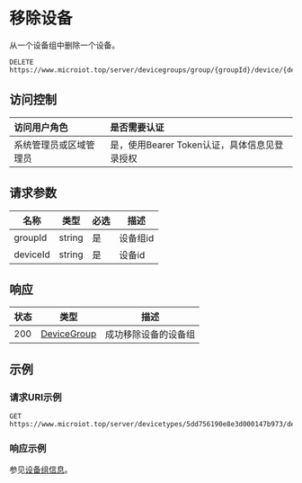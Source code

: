 # 移除设备

从一个设备组中删除一个设备。

``` HTTP
DELETE https://www.microiot.top/server/devicegroups/group/{groupId}/device/{deviceId}
```
## 访问控制

| 访问用户角色           | 是否需要认证                                 |
| :--------------------- | :------------------------------------------- |
| 系统管理员或区域管理员 | 是，使用Bearer Token认证，具体信息见登录授权 |

## 请求参数

| 名称     | 类型   | 必选 | 描述     |
| -------- | ------ | ---- | -------- |
| groupId  | string | 是   | 设备组id |
| deviceId | string | 是   | 设备id   |

## 响应

| 状态 | 类型                       | 描述                 |
| ---- | -------------------------- | -------------------- |
| 200  | [DeviceGroup](#devicetype) | 成功移除设备的设备组 |

## 示例

### 请求URI示例

``` HTTP
GET https://www.microiot.top/server/devicetypes/5dd756190e8e3d000147b973/device/5dd78d800e8e3d000147b976
```

### 响应示例

参见[设备组信息](adddevicegroup.md#_7)。
